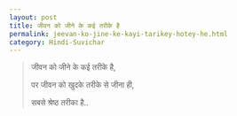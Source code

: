 ```yaml
---
layout: post
title: जीवन को जीने के कई तरीके है
permalink: jeevan-ko-jine-ke-kayi-tarikey-hotey-he.html
category: Hindi-Suvichar
---
```

> जीवन को जीने के कई तरीके है,
> 
> पर जीवन को खुदके तरीके से जीना ही,
> 
> सबसे श्रेष्ठ तरीका है..
